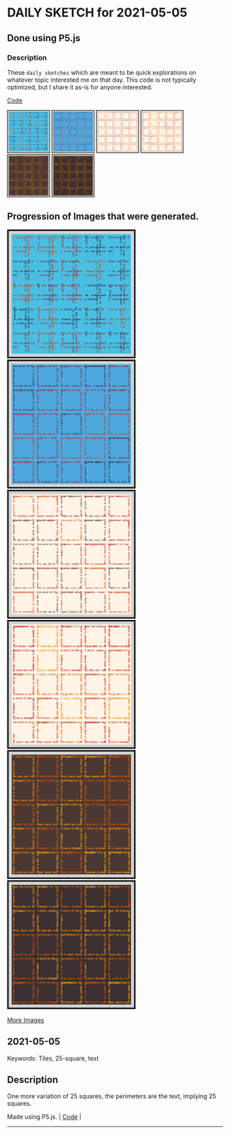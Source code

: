# DAILY SKETCH for 2021-05-05

## Done using P5.js

### Description

These `daily sketches` which are meant to be quick explorations     on whatever topic interested me on that day. This code is not typically optimized, but I share it as-is     for anyone interested.

[Code](2021-05-05) 

<img src = 'images/keep_2021-05-05-15-29-24.png' width = '100'> <img src = 'images/keep_2021-05-05-15-33-13.png' width = '100'> <img src = 'images/keep_2021-05-05-15-35-15.png' width = '100'> <img src = 'images/keep_2021-05-05-15-36-47.png' width = '100'> <img src = 'images/keep_2021-05-05-15-38-10.png' width = '100'> <img src = 'images/keep_2021-05-05-15-38-27.png' width = '100'> 

## Progression of Images that were generated.

<img src = 'images/keep_2021-05-05-15-29-24.png' width = '300'> 
<img src = 'images/keep_2021-05-05-15-33-13.png' width = '300'> 
<img src = 'images/keep_2021-05-05-15-35-15.png' width = '300'> 
<img src = 'images/keep_2021-05-05-15-36-47.png' width = '300'> 
<img src = 'images/keep_2021-05-05-15-38-10.png' width = '300'> 
<img src = 'images/keep_2021-05-05-15-38-27.png' width = '300'> 


[More Images](2021-05-05/images) 

## 2021-05-05
Keywords: Tiles, 25-square, text 

## Description 

 One more variation of 25 squares, the perimeters are the text, implying 25 squares.
 

Made using P5.js. | [Code](2021/2021-05-05/) | 

-----

